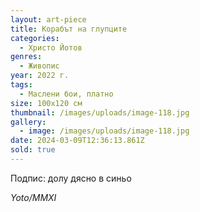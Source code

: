 ```yaml
---
layout: art-piece
title: Корабът на глупците
categories:
  - Христо Йотов
genres:
  - Живопис
year: 2022 г.
tags:
  - Маслени бои, платно
size: 100х120 см
thumbnail: /images/uploads/image-118.jpg
gallery:
  - image: /images/uploads/image-118.jpg
date: 2024-03-09T12:36:13.861Z
sold: true
---
```

Подпис: долу дясно в синьо

*Yoto/MMXI*
